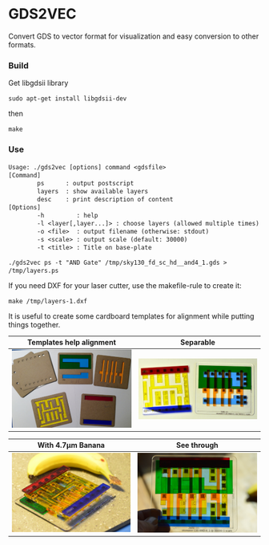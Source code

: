 GDS2VEC
=======

Convert GDS to vector format for visualization and easy conversion to other
formats.

### Build

Get libgdsii library
```
sudo apt-get install libgdsii-dev
```

then

```
make
```

### Use

```
Usage: ./gds2vec [options] command <gdsfile>
[Command]
        ps      : output postscript
        layers  : show available layers
        desc    : print description of content
[Options]
        -h         : help
        -l <layer[,layer...]> : choose layers (allowed multiple times)
        -o <file>  : output filename (otherwise: stdout)
        -s <scale> : output scale (default: 30000)
        -t <title> : Title on base-plate
```

```
./gds2vec ps -t "AND Gate" /tmp/sky130_fd_sc_hd__and4_1.gds > /tmp/layers.ps
```

If you need DXF for your laser cutter, use the makefile-rule to create it:

```
make /tmp/layers-1.dxf
```

It is useful to create some cardboard templates for alignment while putting
things together.

Templates help alignment      | Separable
------------------------------|--------------------
![](./img/make-templates.jpg) | ![](./img/disassembled.jpg)


With 4.7μm Banana               | See through
--------------------------------|--------------------
![](./img/banana-for-scale.jpg) | ![](./img/see-through.jpg)
